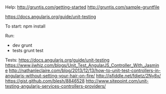 
Help:
http://gruntjs.com/getting-started
http://gruntjs.com/sample-gruntfile

https://docs.angularjs.org/guide/unit-testing

To start:
npm install


Run:
- dev
grunt
- tests 
grunt test


Tests:
https://docs.angularjs.org/guide/unit-testing
https://www.jiwhiz.com/blogs/Unit_Test_AngularJS_Controller_With_Jasmine
http://nathanleclaire.com/blog/2013/12/13/how-to-unit-test-controllers-in-angularjs-without-setting-your-hair-on-fire/
http://jsfiddle.net/fdietz/2Ny8x/
https://gist.github.com/blesh/8846528
http://www.sitepoint.com/unit-testing-angularjs-services-controllers-providers/
